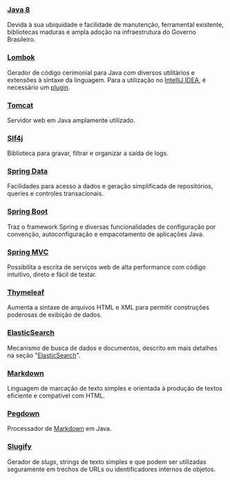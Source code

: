 ### [Java 8](https://www.java.com/)

Devida à sua ubiquidade e facilidade de manutenção, ferramental existente, bibliotecas maduras e ampla adoção na infraestrutura do Governo Brasileiro.

### [Lombok](http://projectlombok.org/)

Gerador de código cerimonial para Java com diversos utilitários e extensões à sintaxe da linguagem. Para a utilização no [IntelliJ IDEA][IDEA], é necessário um [plugin](https://github.com/mplushnikov/lombok-intellij-plugin).

[IDEA]:https://www.jetbrains.com/idea/

### [Tomcat](http://tomcat.apache.org)

Servidor web em Java amplamente utilizado.

### [Slf4j](http://slf4j.org)

Biblioteca para gravar, filtrar e organizar a saída de logs.

### [Spring Data](http://projects.spring.io/spring-data/)

Facilidades para acesso a dados e geração simplificada de repositórios, queries e controles transacionais.

### [Spring Boot](http://projects.spring.io/spring-boot/)

Traz o framework Spring e diversas funcionalidades de configuração por convenção, autoconfiguração e empacotamento de aplicações Java.

### [Spring MVC](http://docs.spring.io/spring/docs/current/spring-framework-reference/html/mvc.html)

Possibilita a escrita de serviços web de alta performance com código intuitivo, direto e fácil de testar.

### [Thymeleaf](http://www.thymeleaf.org)

Aumenta a sintaxe de arquivos HTML e XML para permitir construções poderosas de exibição de dados.

### [ElasticSearch]

Mecanismo de busca de dados e documentos, descrito em mais detalhes na seção "[ElasticSearch](./elasticsearch.md)".

[ElasticSearch]:http://elasticsearch.org

### [Markdown]

Linguagem de marcação de texto simples e orientada à produção de textos eficiente e compatível com HTML.

[Markdown]:http://daringfireball.net/projects/markdown/

### [Pegdown](https://github.com/sirthias/pegdown)

Processador de [Markdown] em Java.

### [Slugify](https://github.com/slugify/slugify)

Gerador de _slugs_, strings de texto simples e que podem ser utilizadas seguramente em trechos de URLs ou identificadores internos de objetos.